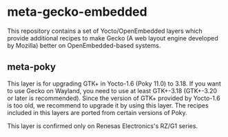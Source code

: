 meta-gecko-embedded
===================

This repository contains a set of Yocto/OpenEmbedded layers which provide
additional recipes to make Gecko (A web layout engine developed by Mozilla)
better on OpenEmbedded-based systems.

meta-poky
---------
This layer is for upgrading GTK+ in Yocto-1.6 (Poky 11.0) to 3.18.
If you want to use Gecko on Wayland, you need to use at least GTK+-3.18
(GTK+-3.20 or later is recommended). Since the version of GTK+ provided by
Yocto-1.6 is too old, we recommend to upgrade it by using this layer. The
recipes included in this layers are ported from certain versions of Poky.

This layer is confirmed only on Renesas Electronics's RZ/G1 series.
